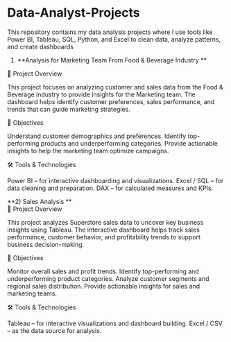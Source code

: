 # Data-Analyst-Projects
This repository contains my data analysis projects where I use tools like Power BI, Tableau, SQL, Python, and Excel to clean data, analyze patterns, and create dashboards

1) **Analysis for Marketing Team From Food & Beverage Industry
**

📌 Project Overview

This project focuses on analyzing customer and sales data from the Food & Beverage industry to provide insights for the Marketing team.
The dashboard helps identify customer preferences, sales performance, and trends that can guide marketing strategies.

🎯 Objectives

Understand customer demographics and preferences.
Identify top-performing products and underperforming categories.
Provide actionable insights to help the marketing team optimize campaigns.

🛠 Tools & Technologies

Power BI – for interactive dashboarding and visualizations.
Excel / SQL – for data cleaning and preparation.
DAX – for calculated measures and KPIs.

**2) Sales Analysis
**   
📌 Project Overview

This project analyzes Superstore sales data to uncover key business insights using Tableau.
The interactive dashboard helps track sales performance, customer behavior, and profitability trends to support business decision-making.

🎯 Objectives

Monitor overall sales and profit trends.
Identify top-performing and underperforming product categories.
Analyze customer segments and regional sales distribution.
Provide actionable insights for sales and marketing teams.

🛠 Tools & Technologies

Tableau – for interactive visualizations and dashboard building.
Excel / CSV – as the data source for analysis.
